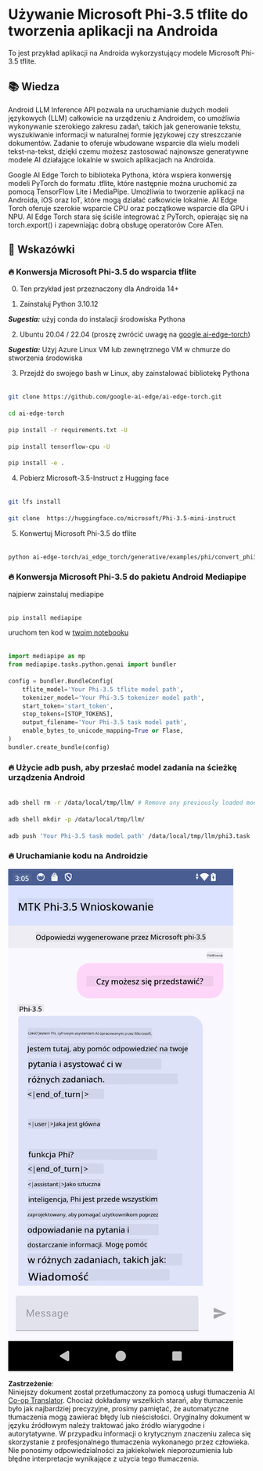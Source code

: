 <!--
CO_OP_TRANSLATOR_METADATA:
{
  "original_hash": "c4fe7f589d179be96a5577b0b8cba6aa",
  "translation_date": "2025-05-09T18:48:34+00:00",
  "source_file": "md/02.Application/01.TextAndChat/Phi3/UsingPhi35TFLiteCreateAndroidApp.md",
  "language_code": "pl"
}
-->
# **Używanie Microsoft Phi-3.5 tflite do tworzenia aplikacji na Androida**

To jest przykład aplikacji na Androida wykorzystujący modele Microsoft Phi-3.5 tflite.

## **📚 Wiedza**

Android LLM Inference API pozwala na uruchamianie dużych modeli językowych (LLM) całkowicie na urządzeniu z Androidem, co umożliwia wykonywanie szerokiego zakresu zadań, takich jak generowanie tekstu, wyszukiwanie informacji w naturalnej formie językowej czy streszczanie dokumentów. Zadanie to oferuje wbudowane wsparcie dla wielu modeli tekst-na-tekst, dzięki czemu możesz zastosować najnowsze generatywne modele AI działające lokalnie w swoich aplikacjach na Androida.

Google AI Edge Torch to biblioteka Pythona, która wspiera konwersję modeli PyTorch do formatu .tflite, które następnie można uruchomić za pomocą TensorFlow Lite i MediaPipe. Umożliwia to tworzenie aplikacji na Androida, iOS oraz IoT, które mogą działać całkowicie lokalnie. AI Edge Torch oferuje szerokie wsparcie CPU oraz początkowe wsparcie dla GPU i NPU. AI Edge Torch stara się ściśle integrować z PyTorch, opierając się na torch.export() i zapewniając dobrą obsługę operatorów Core ATen.

## **🪬 Wskazówki**

### **🔥 Konwersja Microsoft Phi-3.5 do wsparcia tflite**

0. Ten przykład jest przeznaczony dla Androida 14+

1. Zainstaluj Python 3.10.12

***Sugestia:*** użyj conda do instalacji środowiska Pythona

2. Ubuntu 20.04 / 22.04 (proszę zwrócić uwagę na [google ai-edge-torch](https://github.com/google-ai-edge/ai-edge-torch))

***Sugestia:*** Użyj Azure Linux VM lub zewnętrznego VM w chmurze do stworzenia środowiska

3. Przejdź do swojego bash w Linux, aby zainstalować bibliotekę Pythona

```bash

git clone https://github.com/google-ai-edge/ai-edge-torch.git

cd ai-edge-torch

pip install -r requirements.txt -U 

pip install tensorflow-cpu -U

pip install -e .

```

4. Pobierz Microsoft-3.5-Instruct z Hugging face

```bash

git lfs install

git clone  https://huggingface.co/microsoft/Phi-3.5-mini-instruct

```

5. Konwertuj Microsoft Phi-3.5 do tflite

```bash

python ai-edge-torch/ai_edge_torch/generative/examples/phi/convert_phi3_to_tflite.py --checkpoint_path  Your Microsoft Phi-3.5-mini-instruct path --tflite_path Your Microsoft Phi-3.5-mini-instruct tflite path  --prefill_seq_len 1024 --kv_cache_max_len 1280 --quantize True

```

### **🔥 Konwersja Microsoft Phi-3.5 do pakietu Android Mediapipe**

najpierw zainstaluj mediapipe

```bash

pip install mediapipe

```

uruchom ten kod w [twoim notebooku](../../../../../../code/09.UpdateSamples/Aug/Android/convert/convert_phi.ipynb)

```python

import mediapipe as mp
from mediapipe.tasks.python.genai import bundler

config = bundler.BundleConfig(
    tflite_model='Your Phi-3.5 tflite model path',
    tokenizer_model='Your Phi-3.5 tokenizer model path',
    start_token='start_token',
    stop_tokens=[STOP_TOKENS],
    output_filename='Your Phi-3.5 task model path',
    enable_bytes_to_unicode_mapping=True or Flase,
)
bundler.create_bundle(config)

```

### **🔥 Użycie adb push, aby przesłać model zadania na ścieżkę urządzenia Android**

```bash

adb shell rm -r /data/local/tmp/llm/ # Remove any previously loaded models

adb shell mkdir -p /data/local/tmp/llm/

adb push 'Your Phi-3.5 task model path' /data/local/tmp/llm/phi3.task

```

### **🔥 Uruchamianie kodu na Androidzie**

![demo](../../../../../../translated_images/demo.8981711efb5a9cee5dcd835f66b3b31b94b4f3e527300e15a98a0d48863b9fbd.pl.png)

**Zastrzeżenie**:  
Niniejszy dokument został przetłumaczony za pomocą usługi tłumaczenia AI [Co-op Translator](https://github.com/Azure/co-op-translator). Chociaż dokładamy wszelkich starań, aby tłumaczenie było jak najbardziej precyzyjne, prosimy pamiętać, że automatyczne tłumaczenia mogą zawierać błędy lub nieścisłości. Oryginalny dokument w języku źródłowym należy traktować jako źródło wiarygodne i autorytatywne. W przypadku informacji o krytycznym znaczeniu zaleca się skorzystanie z profesjonalnego tłumaczenia wykonanego przez człowieka. Nie ponosimy odpowiedzialności za jakiekolwiek nieporozumienia lub błędne interpretacje wynikające z użycia tego tłumaczenia.
